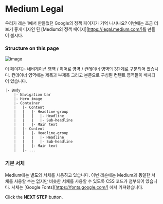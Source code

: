 # Medium Legal

우리가 레슨 1에서 만들었던 Google의 정책 페이지가 기억 나시나요? 이번에는 조금 더 보기 좋게 디자인 된 [Medium의 정책 페이지][https://legal.medium.com/]를 만들어 봅시다. 



### Structure on this page

![image](https://res.cloudinary.com/dyiqg9qhi/image/upload/v1533078133/img-wire-07_o6ryro.jpg)

이 페이지는 네비게이션 영역 / 히어로 영역 / 컨테이너 영역의 3단계로 구분되어 있습니다. 컨테이너 영역에는 제목과 부제목 그리고 본문으로 구성된 컨텐트 영역들이 배치되어 있습니다.

```
|- Body
    |- Navigation bar
    |- Hero image
    |- Container
    |   |- Content
    |   |   |- Headline-group
    |   |   |   |- Headline
    |   |   |   |- Sub-headline
    |   |   |- Main text
    |   |- Content
    |   |   |- Headline-group
    |   |   |   |- Headline
    |   |   |   |- Sub-headline
    |   |   |- Main text
    |   |- ...
```



### 기본 서체

Medium에는 별도의 서체를 사용하고 있습니다. 이번 레슨에는 Medium과 동일한 서체를 사용할 수는 없지만 비슷한 서체를 사용할 수 있도록 CSS 코드가 첨부되어 있습니다. 서체는  [Google Fonts][https://fonts.google.com/] 에서 가져왔습니다.



Click the **NEXT STEP** button.
